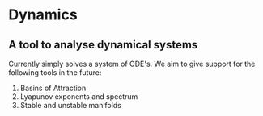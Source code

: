 # Dynamics
## A tool to analyse dynamical systems

Currently simply solves a system of ODE's. We aim to give support for the following tools in the future:
1. Basins of Attraction
2. Lyapunov exponents and spectrum
3. Stable and unstable manifolds